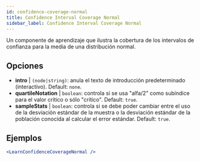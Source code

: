 ```yaml
---
id: confidence-coverage-normal
title: Confidence Interval Coverage Normal
sidebar_label: Confidence Interval Coverage Normal
---
```


Un componente de aprendizaje que ilustra la cobertura de los intervalos de confianza para la media de una distribución normal.

## Opciones

* __intro__ | `(node|string)`: anula el texto de introducción predeterminado (interactivo). Default: `none`.
* __quartileNotation__ | `boolean`: controla si se usa "alfa/2" como subíndice para el valor crítico o sólo "crítico". Default: `true`.
* __sampleStats__ | `boolean`: controla si se debe poder cambiar entre el uso de la desviación estándar de la muestra o la desviación estándar de la población conocida al calcular el error estándar. Default: `true`.


## Ejemplos

```jsx live
<LearnConfidenceCoverageNormal />
```

